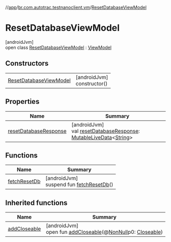 //[app](../../../index.md)/[br.com.autotrac.testnanoclient.vm](../index.md)/[ResetDatabaseViewModel](index.md)

# ResetDatabaseViewModel

[androidJvm]\
open class [ResetDatabaseViewModel](index.md) : [ViewModel](https://developer.android.com/reference/kotlin/androidx/lifecycle/ViewModel.html)

## Constructors

| | |
|---|---|
| [ResetDatabaseViewModel](-reset-database-view-model.md) | [androidJvm]<br>constructor() |

## Properties

| Name | Summary |
|---|---|
| [resetDatabaseResponse](reset-database-response.md) | [androidJvm]<br>val [resetDatabaseResponse](reset-database-response.md): [MutableLiveData](https://developer.android.com/reference/kotlin/androidx/lifecycle/MutableLiveData.html)&lt;[String](https://kotlinlang.org/api/latest/jvm/stdlib/kotlin/-string/index.html)&gt; |

## Functions

| Name | Summary |
|---|---|
| [fetchResetDb](fetch-reset-db.md) | [androidJvm]<br>suspend fun [fetchResetDb](fetch-reset-db.md)() |

## Inherited functions

| Name | Summary |
|---|---|
| [addCloseable](index.md#264516373%2FFunctions%2F-912451524) | [androidJvm]<br>open fun [addCloseable](index.md#264516373%2FFunctions%2F-912451524)(@[NonNull](https://developer.android.com/reference/kotlin/androidx/annotation/NonNull.html)p0: [Closeable](https://developer.android.com/reference/kotlin/java/io/Closeable.html)) |
